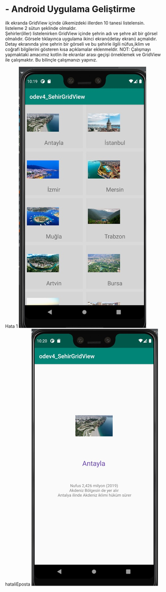 #  - Android Uygulama Geliştirme
ilk ekranda GridView içinde ülkemizdeki illerden 10 tanesi listelensin. listeleme 2 sütun şeklinde olmaldır.  
Şehirler(iller) listelenirken GridView içinde şehrin adı  ve şehre ait bir görsel olmalıdır.
Görsele tıklayınca uygulama ikinci ekranı(detay ekranı) açmalıdır. 
Detay ekranında  yine şehrin bir görseli ve bu şehirle ilgili nüfus,iklim ve coğrafi bilgilerini gösteren kısa açıklamalar eklenmeldir.
NOT: Çalışmayı yapmaktaki amacımız kotlin ile ekranlar arası geçişi örneklemek ve GridView ile çalışmaktır. Bu bilinçle çalışmanızı yapınız.

Hata 1
![hata 1](https://github.com/devbturk/MMOT213/blob/main/odev4/EkranGoruntuleri/anaEkranSehirListesi.jpg)
hataliEposta
![hataliEposta](https://github.com/devbturk/MMOT213/blob/main/odev4/EkranGoruntuleri/sehirBilgiEkrani.jpg)







